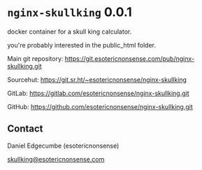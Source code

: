# `nginx-skullking` 0.0.1

docker container for a skull king calculator.

you're probably interested in the public_html folder.

Main git repository: <https://git.esotericnonsense.com/pub/nginx-skullking.git>

Sourcehut:           <https://git.sr.ht/~esotericnonsense/nginx-skullking>

GitLab:              <https://gitlab.com/esotericnonsense/nginx-skullking.git>

GitHub:              <https://github.com/esotericnonsense/nginx-skullking.git>

## Contact

Daniel Edgecumbe (esotericnonsense)

[skullking@esotericnonsense.com](mailto:skullking@esotericnonsense.com)
